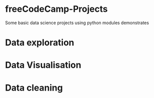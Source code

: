 # freeCodeCamp-Projects
Some basic data science projects using python modules
demonstrates 
# Data exploration 
# Data Visualisation
# Data cleaning
